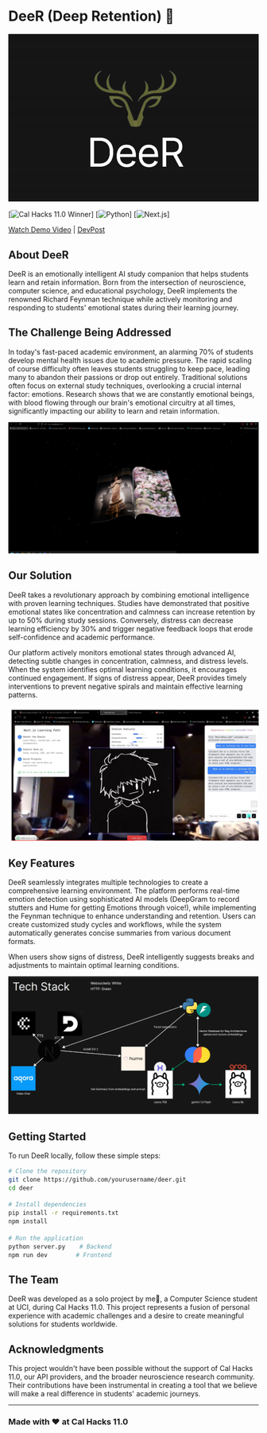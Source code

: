 # DeeR (Deep Retention) 🦌

![DeeR Logo](public/DeeR.png)

[![Cal Hacks 11.0 Winner](https://img.shields.io/badge/Cal%20Hacks%2011.0-Winner-gold)]
[![Python](https://img.shields.io/badge/Python-3.8%2B-blue)]
[![Next.js](https://img.shields.io/badge/Next.js-14.0%2B-black)]

[Watch Demo Video](https://youtu.be/1LN9q6boel8) | [DevPost](https://devpost.com/software/deer)


## About DeeR

DeeR is an emotionally intelligent AI study companion that helps students learn and retain information. Born from the intersection of neuroscience, computer science, and educational psychology, DeeR implements the renowned Richard Feynman technique while actively monitoring and responding to students' emotional states during their learning journey.

## The Challenge Being Addressed

In today's fast-paced academic environment, an alarming 70% of students develop mental health issues due to academic pressure. The rapid scaling of course difficulty often leaves students struggling to keep pace, leading many to abandon their passions or drop out entirely. Traditional solutions often focus on external study techniques, overlooking a crucial internal factor: emotions. Research shows that we are constantly emotional beings, with blood flowing through our brain's emotional circuitry at all times, significantly impacting our ability to learn and retain information.

![Home Page](public/HomePage.png)

## Our Solution

DeeR takes a revolutionary approach by combining emotional intelligence with proven learning techniques. Studies have demonstrated that positive emotional states like concentration and calmness can increase retention by up to 50% during study sessions. Conversely, distress can decrease learning efficiency by 30% and trigger negative feedback loops that erode self-confidence and academic performance.

Our platform actively monitors emotional states through advanced AI, detecting subtle changes in concentration, calmness, and distress levels. When the system identifies optimal learning conditions, it encourages continued engagement. If signs of distress appear, DeeR provides timely interventions to prevent negative spirals and maintain effective learning patterns.

![User Interface](public/UI.png)

## Key Features

DeeR seamlessly integrates multiple technologies to create a comprehensive learning environment. The platform performs real-time emotion detection using sophisticated AI models (DeepGram to record stutters and Hume for getting Emotions through voice!), while implementing the Feynman technique to enhance understanding and retention. Users can create customized study cycles and workflows, while the system automatically generates concise summaries from various document formats.

When users show signs of distress, DeeR intelligently suggests breaks and adjustments to maintain optimal learning conditions.

![Tech Stack](public/TechStack.png)

## Getting Started

To run DeeR locally, follow these simple steps:

```bash
# Clone the repository
git clone https://github.com/yourusername/deer.git
cd deer

# Install dependencies
pip install -r requirements.txt
npm install

# Run the application
python server.py    # Backend
npm run dev        # Frontend
```

## The Team

DeeR was developed as a solo project by me🦌, a Computer Science student at UCI, during Cal Hacks 11.0. This project represents a fusion of personal experience with academic challenges and a desire to create meaningful solutions for students worldwide.

## Acknowledgments

This project wouldn't have been possible without the support of Cal Hacks 11.0, our API providers, and the broader neuroscience research community. Their contributions have been instrumental in creating a tool that we believe will make a real difference in students' academic journeys.

---

### Made with ❤️ at Cal Hacks 11.0
